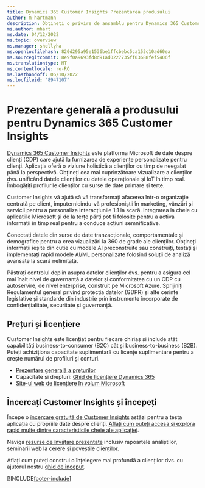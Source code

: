 ```yaml
---
title: Dynamics 365 Customer Insights Prezentarea produsului
author: m-hartmann
description: Obțineți o privire de ansamblu pentru Dynamics 365 Customer Insights și principalele sale caracteristici.
ms.author: mhart
ms.date: 04/12/2022
ms.topic: overview
ms.manager: shellyha
ms.openlocfilehash: 820d295a95e1536be1ffcbebc5ca153c10ad60ea
ms.sourcegitcommit: 8e9f0a9693fd8d91ad0227735ff03688fef5406f
ms.translationtype: MT
ms.contentlocale: ro-RO
ms.lasthandoff: 06/10/2022
ms.locfileid: "8947107"
---
```

# <a name="product-overview-for-dynamics-365-customer-insights"></a>Prezentare generală a produsului pentru Dynamics 365 Customer Insights

[Dynamics 365 Customer Insights](https://dynamics.microsoft.com/ai/customer-insights/) este platforma Microsoft de date despre clienți (CDP) care ajută la furnizarea de experiențe personalizate pentru clienți. Aplicația oferă o viziune holistică a clienților cu timp de neegalat până la perspectivă. Obțineți cea mai cuprinzătoare vizualizare a clienților dvs. unificând datele clienților cu datele operaționale și IoT în timp real. Îmbogățiți profilurile clienților cu surse de date primare și terțe. 

Customer Insights vă ajută să vă transformați afacerea într-o organizație centrată pe client, împuternicindu-vă profesioniștii în marketing, vânzări și servicii pentru a personaliza interacțiunile 1:1 la scară. Integrarea la cheie cu aplicațiile Microsoft și de la terțe părți pot fi folosite pentru a activa informații în timp real pentru a conduce acțiuni semnificative.

Conectați datele din surse de date tranzacționale, comportamentale și demografice pentru a crea vizualizări la 360 de grade ale clienților. Obțineți informații ieșite din cutie cu modele AI preconstruite sau construiți, testați și implementați rapid modele AI/ML personalizate folosind soluții de analiză avansate la scară nelimitată.

Păstrați controlul deplin asupra datelor clienților dvs. pentru a asigura cel mai înalt nivel de guvernanță a datelor și conformitatea cu un CDP cu autoservire, de nivel enterprise, construit pe Microsoft Azure. Sprijiniți Regulamentul general privind protecția datelor (GDPR) și alte cerințe legislative și standarde din industrie prin instrumente încorporate de confidențialitate, securitate și guvernanță.

## <a name="pricing-and-licensing"></a>Prețuri și licențiere
Customer Insights este licențiat pentru fiecare chiriaș și include atât capabilități business-to-consumer (B2C) cât și business-to-business (B2B). Puteți achiziționa capacitate suplimentară cu licențe suplimentare pentru a crește numărul de profiluri și conturi.

- [Prezentare generală a prețurilor](https://dynamics.microsoft.com/ai/customer-insights/pricing/)
- Capacitate și drepturi: [Ghid de licențiere Dynamics 365](https://go.microsoft.com/fwlink/?LinkId=866544)
- [Site-ul web de licențiere în volum Microsoft](https://www.microsoft.com/licensing/how-to-buy/how-to-buy)

## <a name="try-customer-insights-and-get-started"></a>Încercați Customer Insights și începeți

Începe o [încercare gratuită de Customer Insights](https://signup.microsoft.com/create-account/signup?SKU=036c2481-aa8a-47cd-ab43-324f0c157c2d&ali=1&RU=https:%2F%2Fhome.ci.ai.dynamics.com%2Fstart%2Ftrial&products=036c2481-aa8a-47cd-ab43-324f0c157c2d) astăzi pentru a testa aplicația cu propriile date despre clienți. [Aflați cum puteți accesa și explora rapid multe dintre caracteristicile cheie ale aplicației](trial-signup.md). 

Naviga [resurse de învățare prezentate](https://dynamics.microsoft.com/ai/customer-insights/resources/) inclusiv rapoartele analiștilor, seminarii web la cerere și poveștile clienților.

Aflați cum puteți construi o înțelegere mai profundă a clienților dvs. cu ajutorul nostru [ghid de început](get-started.md).

[!INCLUDE[footer-include](includes/footer-banner.md)]
